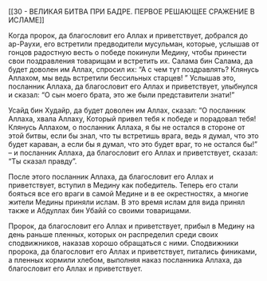 [[30 - ВЕЛИКАЯ БИТВА ПРИ БАДРЕ. ПЕРВОЕ РЕШАЮЩЕЕ СРАЖЕНИЕ В ИСЛАМЕ]]

Когда пророк, да благословит его Аллах и приветствует, добрался до ар-Раухи, его встретили предводители мусульман, которые, услышав от гонцов радостную весть о победе покинули Медину, чтобы принести свои поздравления товарищам и встретить их. Салама бин Салама, да будет доволен им Аллах, спросил их: “А с чем тут поздравлять? Клянусь Аллахом, мы ведь встретили бессильных старцев! ” Услышав это, посланник Аллаха, да благословит его Аллах и приветствует, улыбнулся и сказал: “О сын моего брата, это же были представители знати!”

Усайд бин Худайр, да будет доволен им Аллах, сказал: “О посланник Аллаха, хвала Аллаху, Который привел тебя к победе и порадовал тебя! Клянусь Аллахом, о посланник Аллаха, я бы не остался в стороне от этой битвы, если бы знал, что ты встретишь врага, ведь я думал, что это будет караван, а если бы я думал, что это будет враг, то не остался бы!” – и посланник Аллаха, да благословит его Аллах и приветствует, сказал: “Ты сказал правду”.

После этого посланник Аллаха, да благословит его Аллах и приветствует, вступил в Медину как победитель. Теперь его стали бояться все его враги в самой Медине и в ее окрестностях, а многие жители Медины приняли ислам. В это время ислам для вида принял также и Абдуллах бин Убайй со своими товарищами.

Пророк, да благословит его Аллах и приветствует, прибыл в Медину на день раньше пленных, которых он распределил среди своих сподвижников, наказав хорошо обращаться с ними. Сподвижники пророка, да благословит его Аллах и приветствует, питались финиками, а пленных кормили хлебом, выполняя наказ посланника Аллаха, да благословит его Аллах и приветствует.

